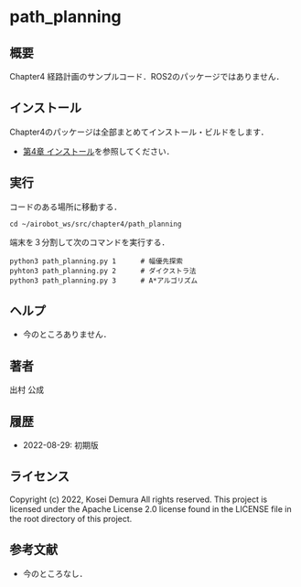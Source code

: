 # path_planning
## 概要
Chapter4 経路計画のサンプルコード．ROS2のパッケージではありません．

## インストール
Chapter4のパッケージは全部まとめてインストール・ビルドをします．
- [第4章 インストール](https://github.com/AI-Robot-Book/chapter4)を参照してください．

## 実行
コードのある場所に移動する．
~~~
cd ~/airobot_ws/src/chapter4/path_planning
~~~
端末を３分割して次のコマンドを実行する．
~~~
python3 path_planning.py 1      # 幅優先探索
pyhton3 path_planning.py 2      # ダイクストラ法
python3 path_planning.py 3      # A*アルゴリズム
~~~

## ヘルプ
- 今のところありません．
　　
## 著者
出村 公成

## 履歴
- 2022-08-29: 初期版

## ライセンス
Copyright (c) 2022, Kosei Demura All rights reserved. This project is licensed under the Apache License 2.0 license found in the LICENSE file in the root directory of this project.


## 参考文献
- 今のところなし．
